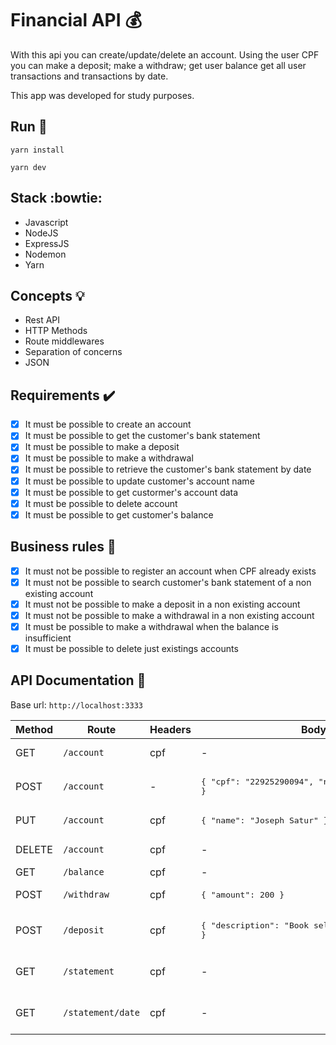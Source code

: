 # Financial API :moneybag:

With this api you can create/update/delete an account. Using the user CPF you can make a deposit; make a withdraw; get user balance get all user transactions and transactions by date.

This app was developed for study purposes.

## Run :running:

`yarn install`

`yarn dev`

## Stack :bowtie:

- Javascript
- NodeJS
- ExpressJS
- Nodemon
- Yarn

## Concepts :bulb:

- Rest API
- HTTP Methods
- Route middlewares
- Separation of concerns
- JSON

## Requirements :heavy_check_mark:

- [x] It must be possible to create an account
- [x] It must be possible to get the customer's bank statement
- [x] It must be possible to make a deposit
- [x] It must be possible to make a withdrawal
- [x] It must be possible to retrieve the customer's bank statement by date
- [x] It must be possible to update customer's account name
- [x] It must be possible to get custormer's account data
- [x] It must be possible to delete account
- [x] It must be possible to get customer's balance

## Business rules :briefcase:

- [x] It must not be possible to register an account when CPF already exists
- [x] It must not be possible to search customer's bank statement of a non existing account
- [x] It must not be possible to make a deposit in a non existing account
- [x] It must not be possible to make a withdrawal in a non existing account
- [x] It must be possible to make a withdrawal when the balance is insufficient
- [x] It must be possible to delete just existings accounts

## API Documentation :page_with_curl:

Base url: `http://localhost:3333`

| Method | Route             | Headers | Body                                                                    | Parameters       | Return                                        |
| ------ | ----------------- | ------- | ----------------------------------------------------------------------- | ---------------- | --------------------------------------------- |
| GET    | `/account`        | cpf     | -                                                                       | -                | Object: id, name, cpf, statement[]            |
| POST   | `/account`        | -       | <pre lang="json">{ "cpf": "22925290094", "name": "Joseph Satur" }</pre> | -                | Object: id, name, cpf, statement[]            |
| PUT    | `/account`        | cpf     | <pre lang="json">{ "name": "Joseph Satur" }</pre>                       | -                | Object: id, name, cpf, statement[]            |
| DELETE | `/account`        | cpf     | -                                                                       | -                | Object: success, remainingCustomers[]         |
| GET    | `/balance`        | cpf     | -                                                                       | -                | Number                                        |
| POST   | `/withdraw`       | cpf     | <pre lang="json">{ "amount": 200 }</pre>                                | -                | Object: amount, created_at, type              |
| POST   | `/deposit`        | cpf     | <pre lang="json">{ "description": "Book sell", "amount": 50 }</pre>     | -                | Object: amount, created_at, type, description |
| GET    | `/statement`      | cpf     | -                                                                       | -                | Array: amount, created_at, type, description  |
| GET    | `/statement/date` | cpf     | -                                                                       | ?date=2021-05-23 | Array: amount, created_at, type, description  |
